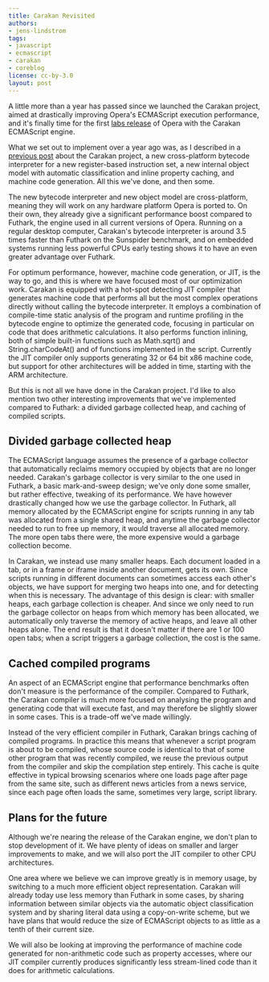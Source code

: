 ```yaml
---
title: Carakan Revisited
authors:
- jens-lindstrom
tags:
- javascript
- ecmascript
- carakan
- coreblog
license: cc-by-3.0
layout: post
---
```


<p>A little more than a year has passed since we launched the Carakan project, aimed at drastically improving Opera&#39;s ECMAScript execution performance, and it&#39;s finally time for the first <a href="http://labs.opera.com/news/2009/12/22/" target="_blank">labs release</a> of Opera with the Carakan ECMAScript
engine.</p>

<p>What we set out to implement over a year ago was, as I described in a <a href="http://my.opera.com/core/blog/2009/02/04/carakan" target="_blank">previous post</a> about the Carakan project, a new cross-platform bytecode interpreter for a new register-based instruction set, a new internal object model with automatic
classification and inline property caching, and machine code generation.  All this we&#39;ve done, and then some.</p>

<p>The new bytecode interpreter and new object model are cross-platform, meaning they will work on any hardware platform Opera is ported to.  On their own, they already give a significant performance boost compared to Futhark, the engine
used in all current versions of Opera.  Running on a regular desktop computer, Carakan&#39;s bytecode interpreter is around 3.5 times faster than Futhark on the Sunspider benchmark, and on embedded systems running less powerful CPUs early testing shows it to have an even greater advantage over Futhark.</p>

<p>For optimum performance, however, machine code generation, or JIT, is the way to go, and this is where we have focused most of our optimization work.  Carakan is equipped with a hot-spot detecting JIT compiler that generates machine code that
performs all but the most complex operations directly without calling the bytecode interpreter.  It employs a combination of compile-time static analysis of the program and runtime profiling in the bytecode engine to optimize the generated code, focusing in particular on code that does arithmetic calculations.  It also performs function inlining, both of simple built-in functions such as Math.sqrt() and String.charCodeAt() and of functions implemented in the script.  Currently the JIT compiler only supports generating 32 or 64 bit x86 machine code, but support for other architectures will be added in time, starting with the ARM architecture.</p>

<p>But this is not all we have done in the Carakan project.  I&#39;d like to also mention two other interesting improvements that we&#39;ve implemented compared to Futhark: a divided garbage collected heap, and caching of compiled scripts.</p>

<h2>Divided garbage collected heap</h2>

<p>The ECMAScript language assumes the presence of a garbage collector that automatically reclaims memory occupied by objects that are no longer needed.  Carakan&#39;s garbage collector is very similar to the one used in Futhark, a basic
mark-and-sweep design; we&#39;ve only done some smaller, but rather effective, tweaking of its performance.  We have however drastically changed how we use the garbage collector.  In Futhark, all memory allocated by the ECMAScript engine
for scripts running in any tab was allocated from a single shared heap, and anytime the garbage collector needed to run to free up memory, it would traverse all allocated memory.  The more open tabs there were, the more expensive would a
garbage collection become.</p>

<p>In Carakan, we instead use many smaller heaps.  Each document loaded in a tab, or in a frame or iframe inside another document, gets its own.  Since scripts running in different documents can sometimes access each other&#39;s objects, we
have support for merging two heaps into one, and for detecting when this is necessary.  The advantage of this design is clear: with smaller heaps, each garbage collection is cheaper.  And since we only need to run the garbage collector on heaps from which memory has been allocated, we automatically only traverse the memory of active heaps, and leave all other heaps alone.  The end result is that it doesn&#39;t matter if there are 1 or 100 open tabs; when a script triggers a garbage collection, the cost is the same.</p>

<h2>Cached compiled programs</h2>

<p>An aspect of an ECMAScript engine that performance benchmarks often don&#39;t measure is the performance of the compiler.  Compared to Futhark, the Carakan compiler is much more focused on analysing the program and generating code that will execute fast, and may therefore be slightly slower in some cases.  This is a trade-off we&#39;ve made willingly.</p>

<p>Instead of the very efficient compiler in Futhark, Carakan brings caching of compiled programs.  In practice this means that whenever a script program is about to be compiled, whose source code is identical to that of some other program that was recently compiled, we reuse the previous output from the compiler and skip the compilation step entirely.  This cache is quite effective in typical browsing scenarios where one loads page after page from the same site, such as different news articles from a news service, since each page often loads the same, sometimes very large, script library.</p>

<h2>Plans for the future</h2>

<p>Although we&#39;re nearing the release of the Carakan engine, we don&#39;t plan to stop development of it.  We have plenty of ideas on smaller and larger improvements to make, and we will also port the JIT compiler to other CPU architectures.</p>

<p>One area where we believe we can improve greatly is in memory usage, by switching to a much more efficient object representation.  Carakan will already today use less memory than Futhark in some cases, by sharing information between
similar objects via the automatic object classification system and by sharing literal data using a copy-on-write scheme, but we have plans that would reduce the size of ECMAScript objects to as little as a tenth of their current size.</p>

<p>We will also be looking at improving the performance of machine code generated for non-arithmetic code such as property accesses, where our JIT compiler currently produces significantly less stream-lined code than it does for arithmetic calculations.</p>
